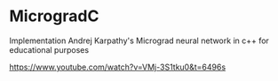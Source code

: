 # MicrogradC
Implementation Andrej Karpathy's Micrograd neural network in c++ for educational purposes 

https://www.youtube.com/watch?v=VMj-3S1tku0&t=6496s


